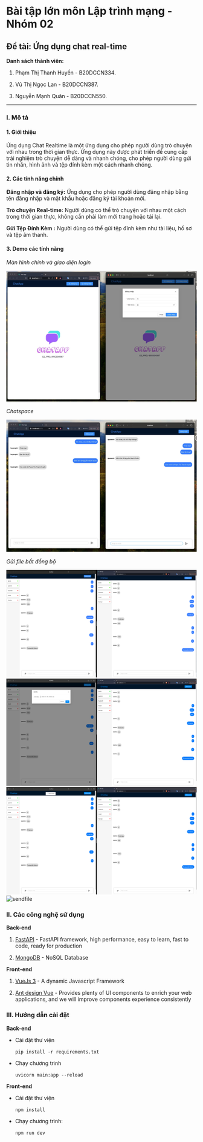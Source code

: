 
# Bài tập lớn môn Lập trình mạng - Nhóm 02

  

## Đề tài: Ứng dụng chat real-time

  

**Danh sách thành viên:**

  

1. Phạm Thị Thanh Huyền - B20DCCN334.

2. Vũ Thị Ngọc Lan - B20DCCN387.

3. Nguyễn Mạnh Quân - B20DCCN550.

  

---

  

### I. Mô tả

#### 1. Giới thiệu

  

Ứng dụng Chat Realtime là một ứng dụng cho phép người dùng trò chuyện với nhau trong thời gian thực. Ứng dụng này được phát triển để cung cấp trải nghiệm trò chuyện dễ dàng và nhanh chóng, cho phép người dùng gửi tin nhắn, hình ảnh và tệp đính kèm một cách nhanh chóng.

  

#### 2. Các tính năng chính

  
**Đăng nhập và đăng ký:** Ứng dụng cho phép người dùng đăng nhập bằng tên đăng nhập và mật khẩu hoặc đăng ký tài khoản mới.

**Trò chuyện Real-time:** Người dùng có thể trò chuyện với nhau một cách trong thời gian thực, không cần phải làm mới trang hoặc tải lại.
 

**Gửi Tệp Đính Kèm** **:** Người dùng có thể gửi tệp đính kèm như tài liệu, hồ sơ và tệp âm thanh.


  

#### 3. Demo các tính năng

  

*Màn hình chính và giao diện login*

  

![Login](image.png)

  

*Chatspace*

  

![Chatspace](image-1.png)

*Gửi file bất đồng bộ*

![sendfile](sendfile1.png)
![sendfile](sendfile2.png)
![sendfile](sendfile3.png)
![sendfile](<gửi file.png>)


### II. Các công nghệ sử dụng

  

**Back-end**

  

1. [FastAPI](https://fastapi.tiangolo.com/) - FastAPI framework, high performance, easy to learn, fast to code, ready for production

  

2. [MongoDB](https://www.mongodb.com/) - NoSQL Database

  

**Front-end**

  

1. [VueJs 3](https://vi.vuejs.org/) - A dynamic Javascript Framework

  

2. [Ant design Vue](https://www.antdv.com/) - Provides plenty of UI components to enrich your web applications, and we will improve components experience consistently

  
  

### III. Hướng dẫn cài đặt

  

**Back-end**

  

- Cài đặt thư viện
	```
	pip install -r requirements.txt
	```
- Chạy chương trình
	 ```
	 uvicorn main:app --reload 
	```
**Front-end**
- Cài đặt thư viện
	```
	npm install
	```
-  Chạy chương trình:
	```
	npm run dev
	```
	
